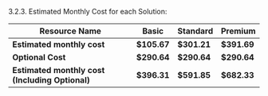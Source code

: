 3.2.3. Estimated Monthly Cost for each Solution:

| **Resource Name**           | **Basic**           | **Standard**            | **Premium**
| -------------        | -------------    | -------------      | ------------- 
| **Estimated monthly cost** | **$105.67**         | **$301.21** 	              | **$391.69** 
| **Optional Cost** | **$290.64** 	       | **$290.64** 	              | **$290.64** 
| **Estimated monthly cost (Including Optional)** | **$396.31** 	       | **$591.85** 	              | **$682.33** 
